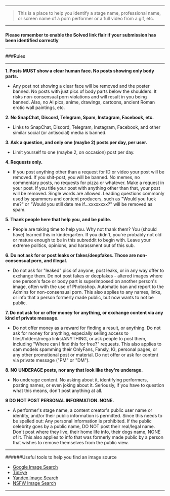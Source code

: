 ____________


>This is a place to help you identify a stage name, professional name, or screen name of a porn performer or a full video from a gif, etc. 

____________

#### Please remember to enable the **Solved** link flair if your submission has been identified correctly

____________

###Rules

____________


**1. 
Posts MUST show a clear human face. No posts showing only body parts.**

* Any post not showing a clear face will be removed and the poster banned. No posts with just pics of body parts below the shoulders. It risks non-consensual porn violations and will result in you being banned. Also, no AI pics, anime, drawings, cartoons, ancient Roman erotic wall paintings, etc.

**2.
No SnapChat, Discord, Telegram, Spam, Instagram, Facebook, etc.**

* Links to SnapChat, Discord, Telegram, Instagram, Facebook, and other similar social (or antisocial) media is banned.

**3.
Ask a question, and only one (maybe 2) posts per day, per user.**

* Limit yourself to one (maybe 2, on occasion) post per day.

**4. 
Requests only.**

* If you post anything other than a request for ID or video your post will be removed. If you shit-post, you will be banned. No memes, no commentary posts, no requests for pizza or whatever. Make a request in your post. If you title your post with anything other than that, your post will be removed. Single words are allowed. Leading questions commonly used by spammers and content producers, such as "Would you fuck me?" or "Would you still date me if...xxxxxxxx?" will be removed as spam.

**5.
Thank people here that help you, and be polite.**

* People are taking time to help you. Why not thank them? You (should have) learned this in kindergarten. If you didn't, you're probably not old or mature enough to be in this subreddit to begin with. Leave your extreme politics, opinions, and harassment out of this sub.

**6.
Do not ask for or post leaks or fakes/deepfakes. Those are non-consensual porn, and illegal.**

* Do not ask for "leaked" pics of anyone, post leaks, or in any way offer to exchange them. Do not post fakes or deepfakes - altered images where one person's face or body part is superimposed on another person's image, often with the use of Photoshop. Automatic ban and report to the Admins for non-consensual porn. This also applies to any names, links, or info that a person formerly made public, but now wants to not be public.

**7. 
Do not ask for or offer money for anything, or exchange content via any kind of private message.**

* Do not offer money as a reward for finding a result, or anything. Do not ask for money for anything, especially selling access to files/folders/mega links/ANYTHING, or ask people to post them, including "Where can I find this for free?" requests. This also applies to cam models spamming their OnlyFans, Fansly, IG, personal pages, or any other promotional post or material. Do not offer or ask for content via private message ("PM" or "DM").

**8.
NO UNDERAGE posts, nor any that look like they're underage.**

* No underage content. No asking about it, identifying performers, posting names, or even joking about it. Seriously, if you have to question what this means, don't post anything at all.

**9
DO NOT POST PERSONAL INFORMATION. NONE.**

* A performer's stage name, a content creator's public user name or identity, and/or their public information is permitted. Since this needs to be spelled out: Any personal information is prohibited. If the public celebrity goes by a public name, DO NOT post their real/legal name. Don't post where they live, their home life info, their dogs name, NONE of it. This also applies to info that was formerly made public by a person that wishes to remove themselves from the public view.

*****

######Useful tools to help you find an image source

* [Google Image Search](http://www.google.com/imghp)
* [TinEye](http://www.tineye.com/)
* [Yandex Image Search](https://yandex.com/images/)
* [NSFW Image Search](http://i.rarchives.com)

*****